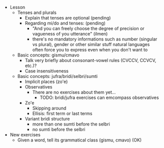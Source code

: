 * Lesson
    * Tenses and plurals
        * Explain that tenses are optional (pending)
        * Regarding mi/do and tenses: (pending)
            * "And you can freely choose the degree of precision or vagueness of you utterance" (ilmen)
            * there's no mandatory informations such as number (singular vs plural), gender or other similar stuff natural languages often force you to express even when you don't want to
    * Basic concepts: gismu/cmavo
        * Talk very briefly about consonant-vowel rules (CVCCV, CCVCV, etc.)?
        * Case insensitiveness
    * Basic concepts: jufra/bridi/selbri/sumti
        * Implicit places (zo'e)
        * Observatives
            * There are no exercises about them yet...
              * TODO: bridi/jufra exercises can emcompass observatives
        * Zo'e
            * Skipping around
            * Ellisis: first term or last terms
        * Variant bridi structure
            * more than one sumti before the selbri
            * no sumti before the selbri
* New exercises
    * Given a word, tell its grammatical class (gismu, cmavo) (OK)
